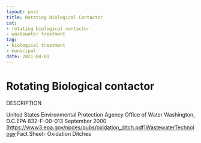 ```yaml
--- 
layout: post 
title: Rotating Biological Contactor
cat: 
- rotating biological contactor
- wastewater treatment
tag: 
- biological treatment 
- municipal 
date: 2021-04-01 
--- 
```


Rotating Biological contactor
============================================= 

DESCRIPTION


United States Environmental Protection Agency Office of Water 
Washington, D.C.EPA 832-F-00-013
September 2000
[https://www3.epa.gov/npdes/pubs/oxidation_ditch.pdf]WastewaterTechnology Fact Sheet- Oxidation Ditches


